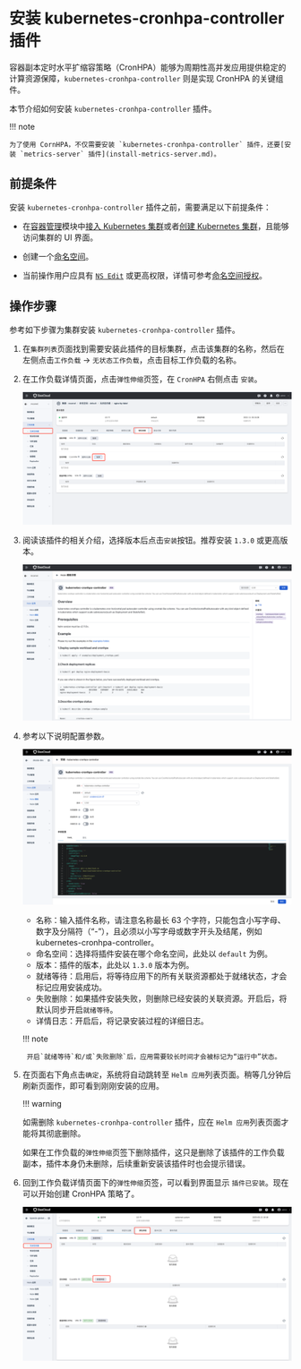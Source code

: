 # 安装 kubernetes-cronhpa-controller 插件

容器副本定时水平扩缩容策略（CronHPA）能够为周期性高并发应用提供稳定的计算资源保障，`kubernetes-cronhpa-controller` 则是实现 CronHPA 的关键组件。

本节介绍如何安装 `kubernetes-cronhpa-controller` 插件。

!!! note

    为了使用 CornHPA，不仅需要安装 `kubernetes-cronhpa-controller` 插件，还要[安装 `metrics-server` 插件](install-metrics-server.md)。

## 前提条件

安装 `kubernetes-cronhpa-controller` 插件之前，需要满足以下前提条件：

- 在[容器管理](../../intro/what.md)模块中[接入 Kubernetes 集群](../clusters/integrate-cluster.md)或者[创建 Kubernetes 集群](../clusters/create-cluster.md)，且能够访问集群的 UI 界面。

- 创建一个[命名空间](../namespaces/createns.md)。

- 当前操作用户应具有 [`NS Edit`](../permissions/permission-brief.md#ns-edit) 或更高权限，详情可参考[命名空间授权](../namespaces/createns.md)。

## 操作步骤

参考如下步骤为集群安装 `kubernetes-cronhpa-controller` 插件。

1. 在`集群列表`页面找到需要安装此插件的目标集群，点击该集群的名称，然后在左侧点击`工作负载` -> `无状态工作负载`，点击目标工作负载的名称。

2. 在工作负载详情页面，点击`弹性伸缩`页签，在 `CronHPA` 右侧点击 `安装`。

    ![工作负载](../../images/installcronhpa.png)

3. 阅读该插件的相关介绍，选择版本后点击`安装`按钮。推荐安装 `1.3.0` 或更高版本。

    ![工作负载](../../images/installcronhpa1.png)

4. 参考以下说明配置参数。

    ![工作负载](../../images/installcronhpa2.png)

    - 名称：输入插件名称，请注意名称最长 63 个字符，只能包含小写字母、数字及分隔符（“-”），且必须以小写字母或数字开头及结尾，例如 kubernetes-cronhpa-controller。
    - 命名空间：选择将插件安装在哪个命名空间，此处以 `default` 为例。
    - 版本：插件的版本，此处以 `1.3.0` 版本为例。
    - 就绪等待：启用后，将等待应用下的所有关联资源都处于就绪状态，才会标记应用安装成功。
    - 失败删除：如果插件安装失败，则删除已经安装的关联资源。开启后，将默认同步开启`就绪等待`。
    - 详情日志：开启后，将记录安装过程的详细日志。

    !!! note

        开启`就绪等待`和/或`失败删除`后，应用需要较长时间才会被标记为“运行中”状态。

5. 在页面右下角点击`确定`，系统将自动跳转至 `Helm 应用`列表页面。稍等几分钟后刷新页面作，即可看到刚刚安装的应用。

    !!! warning

    如需删除 `kubernetes-cronhpa-controller` 插件，应在 `Helm 应用`列表页面才能将其彻底删除。

    如果在工作负载的`弹性伸缩`页签下删除插件，这只是删除了该插件的工作负载副本，插件本身仍未删除，后续重新安装该插件时也会提示错误。

6. 回到工作负载详情页面下的`弹性伸缩`页签，可以看到界面显示 `插件已安装`。现在可以开始创建 CronHPA 策略了。

    ![工作负载](../../images/installcronhpa3.png)
